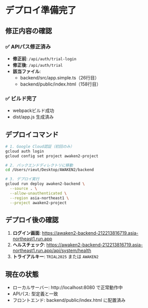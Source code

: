 # デプロイ準備完了

## 修正内容の確認

### ✅ APIパス修正済み
- **修正前**: `/api/auth/trial-login`
- **修正後**: `/api/auth/trial`
- **該当ファイル**: 
  - backend/src/app.simple.ts（26行目）
  - backend/public/index.html（158行目）

### ✅ ビルド完了
- webpackビルド成功
- dist/app.js 生成済み

## デプロイコマンド

```bash
# 1. Google Cloud認証（初回のみ）
gcloud auth login
gcloud config set project awaken2-project

# 2. バックエンドディレクトリに移動
cd /Users/rieut/Desktop/AWAKEN2/backend

# 3. デプロイ実行
gcloud run deploy awaken2-backend \
  --source . \
  --allow-unauthenticated \
  --region asia-northeast1 \
  --project awaken2-project
```

## デプロイ後の確認

1. **ログイン画面**: https://awaken2-backend-212213816719.asia-northeast1.run.app
2. **ヘルスチェック**: https://awaken2-backend-212213816719.asia-northeast1.run.app/api/system/health
3. **トライアルキー**: `TRIAL2025` または `AWAKEN2`

## 現在の状態

- ローカルサーバー: http://localhost:8080 で正常動作中
- APIパス: 型定義と一致
- フロントエンド: backend/public/index.html に配置済み